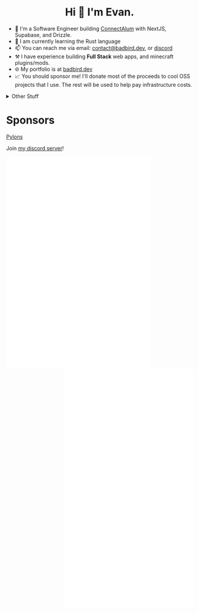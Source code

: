 <h1 align="center">Hi 👋 I'm Evan.</h1>

- 🔭 I'm a Software Engineer building [ConnectAlum](https://connectalum.com/) with NextJS, Supabase, and Drizzle.
- 🦀 I am currently learning the Rust language
- 📫 You can reach me via email: [contact@badbird.dev](mailto:contact@badbird.dev), or [discord](https://discord.badbird.dev/)
- ⚒️ I have experience building **Full Stack** web apps, and minecraft plugins/mods.
- 🌐 My portfolio is at [badbird.dev](https://badbird.dev/)
- 📈 You should sponsor me! I'll donate most of the proceeds to cool OSS projects that I use. The rest will be used to help pay infrastructure costs.

<details>
<summary>Other Stuff</summary>
<br>
  <img src="https://komarev.com/ghpvc/?username=Badbird5907">
  
[![Badbird5907's github stats](https://github-readme-stats-vyhs.vercel.app/api?username=Badbird5907&theme=radical&count_private=true)](https://github.com/anuraghazra/github-readme-stats) [![Top Langs](https://github-readme-stats-vyhs.vercel.app/api/top-langs/?username=Badbird5907&layout=compact&theme=radical&hide=html,css&exclude_repo=AetheriaDiscord,mcp_1.12.2)](https://github.com/anuraghazra/github-readme-stats)


</details>

# Sponsors
[Pylons](https://github.com/ngedwards998)

Join [my discord server](https://discord.badbird.dev/)!

[<img align="left" width="390" src="https://raw.githubusercontent.com/Badbird5907/Badbird5907/master/github-metrics.svg">](#)
[<img align="right" width="350" src="https://raw.githubusercontent.com/Badbird5907/Badbird5907/master/general_2.svg">](#)
